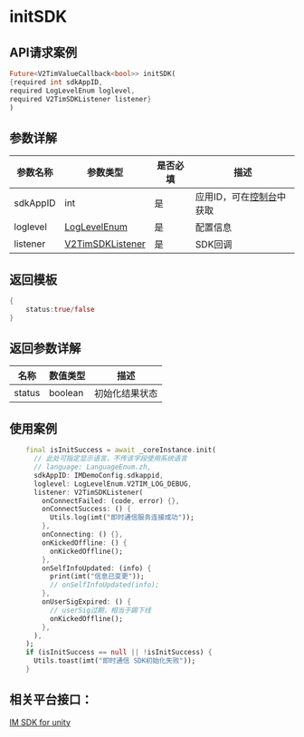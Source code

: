 # initSDK

## API请求案例

```dart
Future<V2TimValueCallback<bool>> initSDK(
{required int sdkAppID,
required LogLevelEnum loglevel,
required V2TimSDKListener listener}
)
```

## 参数详解

| 参数名称     | 参数类型                                                                                                                   | 是否必填 | 描述                                                    |
| -------- | ---------------------------------------------------------------------------------------------------------------------- | ---- | ----------------------------------------------------- |
| sdkAppID | int                                                                                                                    | 是    | 应用ID，可在[控制台](https://console.cloud.tencent.com/im)中获取 |
| loglevel | [LogLevelEnum](https://pub.dev/documentation/tencent\_im\_sdk\_plugin/latest/enum\_log\_level\_enum/LogLevelEnum.html) | 是    | 配置信息                                                  |
| listener | [V2TimSDKListener](../../../class/v2timsdklistener.md)                                                                 | 是    | SDK回调                                                 |

## 返回模板

```dart
{
    status:true/false
}
```

## 返回参数详解

| 名称     | 数值类型    | 描述      |
| ------ | ------- | ------- |
| status | boolean | 初始化结果状态 |

## 使用案例

```dart
    final isInitSuccess = await _coreInstance.init(
      // 此处可指定显示语言，不传该字段使用系统语言
      // language: LanguageEnum.zh,
      sdkAppID: IMDemoConfig.sdkappid,
      loglevel: LogLevelEnum.V2TIM_LOG_DEBUG,
      listener: V2TimSDKListener(
        onConnectFailed: (code, error) {},
        onConnectSuccess: () {
          Utils.log(imt("即时通信服务连接成功"));
        },
        onConnecting: () {},
        onKickedOffline: () {
          onKickedOffline();
        },
        onSelfInfoUpdated: (info) {
          print(imt("信息已变更"));
          // onSelfInfoUpdated(info);
        },
        onUserSigExpired: () {
          // userSig过期，相当于踢下线
          onKickedOffline();
        },
      ),
    );
    if (isInitSuccess == null || !isInitSuccess) {
      Utils.toast(imt("即时通信 SDK初始化失败"));
    } 
```

## 相关平台接口：

[IM SDK for unity](https://github.com/hfutgeyifan/gitbooktest/blob/main/api/fu-wu-duan/chu-shi-hua-deng-lu-jie-kou/broken-reference/README.md)
